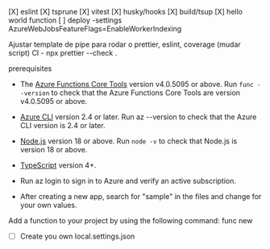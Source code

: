 [X] eslint
[X] tsprune
[X] vitest
[X] husky/hooks
[X] build/tsup
[X] hello world function
[ ] deploy
-settings AzureWebJobsFeatureFlags=EnableWorkerIndexing

Ajustar template de pipe para rodar o prettier, eslint, coverage (mudar script)
CI - npx prettier --check .

prerequisites

- The [Azure Functions Core Tools](https://learn.microsoft.com/en-us/azure/azure-functions/functions-run-local#v2) version v4.0.5095 or above. Run `func --version` to check that the Azure Functions Core Tools are version v4.0.5095 or above.
- [Azure CLI](https://learn.microsoft.com/en-us/cli/azure/install-azure-cli) version 2.4 or later. Run az --version to check that the Azure CLI version is 2.4 or later.
- [Node.js](https://nodejs.org/) version 18 or above. Run `node -v` to check that Node.js is version 18 or above.
- [TypeScript](https://www.typescriptlang.org/) version 4+.
- Run az login to sign in to Azure and verify an active subscription.

- After creating a new app, search for "sample" in the files and change for your own values.

Add a function to your project by using the following command:
func new

- [ ] Create you own local.settings.json
